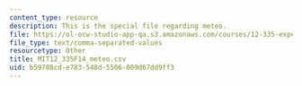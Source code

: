```yaml
---
content_type: resource
description: This is the special file regarding meteo.
file: https://ol-ocw-studio-app-qa.s3.amazonaws.com/courses/12-335-experimental-atmospheric-chemistry-fall-2014/b59788cde783548d5506009d67dd9ff3_MIT12_335F14_meteo.csv
file_type: text/comma-separated-values
resourcetype: Other
title: MIT12_335F14_meteo.csv
uid: b59788cd-e783-548d-5506-009d67dd9ff3
---
```


